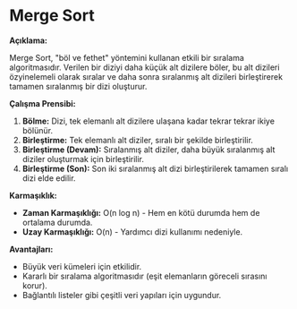# Merge Sort

**Açıklama:**

Merge Sort, "böl ve fethet" yöntemini kullanan etkili bir sıralama algoritmasıdır. Verilen bir diziyi daha küçük alt dizilere böler, bu alt dizileri özyinelemeli olarak sıralar ve daha sonra sıralanmış alt dizileri birleştirerek tamamen sıralanmış bir dizi oluşturur.

**Çalışma Prensibi:**

1. **Bölme:** Dizi, tek elemanlı alt dizilere ulaşana kadar tekrar tekrar ikiye bölünür.
2. **Birleştirme:** Tek elemanlı alt diziler, sıralı bir şekilde birleştirilir.
3. **Birleştirme (Devam):** Sıralanmış alt diziler, daha büyük sıralanmış alt diziler oluşturmak için birleştirilir.
4. **Birleştirme (Son):** Son iki sıralanmış alt dizi birleştirilerek tamamen sıralı dizi elde edilir.

**Karmaşıklık:**

* **Zaman Karmaşıklığı:** O(n log n) - Hem en kötü durumda hem de ortalama durumda.
* **Uzay Karmaşıklığı:** O(n) - Yardımcı dizi kullanımı nedeniyle.

**Avantajları:**

* Büyük veri kümeleri için etkilidir.
* Kararlı bir sıralama algoritmasıdır (eşit elemanların göreceli sırasını korur).
* Bağlantılı listeler gibi çeşitli veri yapıları için uygundur.
